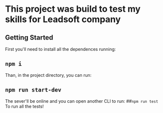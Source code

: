 # This project was build to test my skills for Leadsoft company
## Getting Started
First you'll need to install all the dependences running:
## `npm i`
Than, in the project directory, you can run:
## `npm run start-dev`
The sever'll be online and you can open another CLI to run: 
##`npm run test`
To run all the tests!


